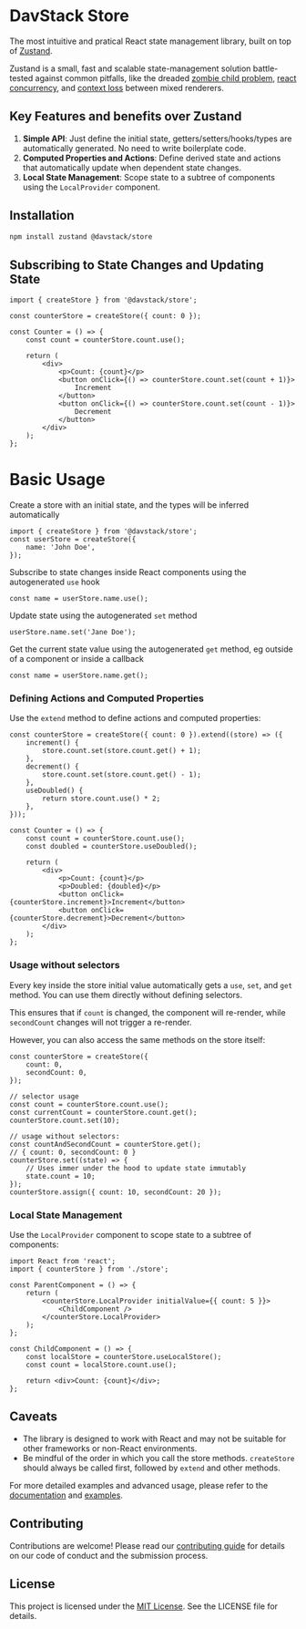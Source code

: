 # DavStack Store

The most intuitive and pratical React state management library, built on top of [Zustand](https://github.com/pmndrs/zustand).

Zustand is a small, fast and scalable state-management solution battle-tested against common pitfalls, like the dreaded [zombie child problem](https://react-redux.js.org/api/hooks#stale-props-and-zombie-children), [react concurrency](https://github.com/bvaughn/rfcs/blob/useMutableSource/text/0000-use-mutable-source.md), and [context loss](https://github.com/facebook/react/issues/13332) between mixed renderers.

## Key Features and benefits over Zustand

1. **Simple API**: Just define the initial state, getters/setters/hooks/types are automatically generated. No need to write boilerplate code.
2. **Computed Properties and Actions**: Define derived state and actions that automatically update when dependent state changes.
3. **Local State Management**: Scope state to a subtree of components using the `LocalProvider` component.

## Installation

```bash
npm install zustand @davstack/store
```

## Subscribing to State Changes and Updating State

```tsx
import { createStore } from '@davstack/store';

const counterStore = createStore({ count: 0 });

const Counter = () => {
	const count = counterStore.count.use();

	return (
		<div>
			<p>Count: {count}</p>
			<button onClick={() => counterStore.count.set(count + 1)}>
				Increment
			</button>
			<button onClick={() => counterStore.count.set(count - 1)}>
				Decrement
			</button>
		</div>
	);
};
```

# Basic Usage

Create a store with an initial state, and the types will be inferred automatically

```tsx
import { createStore } from '@davstack/store';
const userStore = createStore({
	name: 'John Doe',
});
```

Subscribe to state changes inside React components using the autogenerated `use` hook

```tsx
const name = userStore.name.use();
```

Update state using the autogenerated `set` method

```tsx
userStore.name.set('Jane Doe');
```

Get the current state value using the autogenerated `get` method, eg outside of a component or inside a callback

```tsx
const name = userStore.name.get();
```

### Defining Actions and Computed Properties

Use the `extend` method to define actions and computed properties:

```tsx
const counterStore = createStore({ count: 0 }).extend((store) => ({
	increment() {
		store.count.set(store.count.get() + 1);
	},
	decrement() {
		store.count.set(store.count.get() - 1);
	},
	useDoubled() {
		return store.count.use() * 2;
	},
}));

const Counter = () => {
	const count = counterStore.count.use();
	const doubled = counterStore.useDoubled();

	return (
		<div>
			<p>Count: {count}</p>
			<p>Doubled: {doubled}</p>
			<button onClick={counterStore.increment}>Increment</button>
			<button onClick={counterStore.decrement}>Decrement</button>
		</div>
	);
};
```

### Usage without selectors

Every key inside the store initial value automatically gets a `use`, `set`, and `get` method. You can use them directly without defining selectors.

This ensures that if `count` is changed, the component will re-render, while `secondCount` changes will not trigger a re-render.

However, you can also access the same methods on the store itself:

```tsx
const counterStore = createStore({
	count: 0,
	secondCount: 0,
});

// selector usage
const count = counterStore.count.use();
const currentCount = counterStore.count.get();
counterStore.count.set(10);

// usage without selectors:
const countAndSecondCount = counterStore.get();
// { count: 0, secondCount: 0 }
counterStore.set((state) => {
	// Uses immer under the hood to update state immutably
	state.count = 10;
});
counterStore.assign({ count: 10, secondCount: 20 });
```

### Local State Management

Use the `LocalProvider` component to scope state to a subtree of components:

```tsx
import React from 'react';
import { counterStore } from './store';

const ParentComponent = () => {
	return (
		<counterStore.LocalProvider initialValue={{ count: 5 }}>
			<ChildComponent />
		</counterStore.LocalProvider>
	);
};

const ChildComponent = () => {
	const localStore = counterStore.useLocalStore();
	const count = localStore.count.use();

	return <div>Count: {count}</div>;
};
```

## Caveats

- The library is designed to work with React and may not be suitable for other frameworks or non-React environments.
- Be mindful of the order in which you call the store methods. `createStore` should always be called first, followed by `extend` and other methods.

For more detailed examples and advanced usage, please refer to the [documentation](link-to-documentation) and [examples](link-to-examples).

## Contributing

Contributions are welcome! Please read our [contributing guide](link-to-contributing-guide) for details on our code of conduct and the submission process.

## License

This project is licensed under the [MIT License](link-to-license). See the LICENSE file for details.
